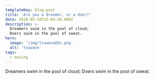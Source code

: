 ```yaml
---
templateKey: blog-post
title: 'Are you a dreamer, or a doer?'
date: 2010-05-10T15:04:10.000Z
description: >-
  Dreamers swim in the pool of cloud;
  Doers swim in the pool of sweat.
hero:
  image: '/img/tsuwave@3x.png'
  alt: 'tsuwave'
tags:
  - musing
---
```

Dreamers swim in the pool of cloud;
Doers swim in the pool of sweat.